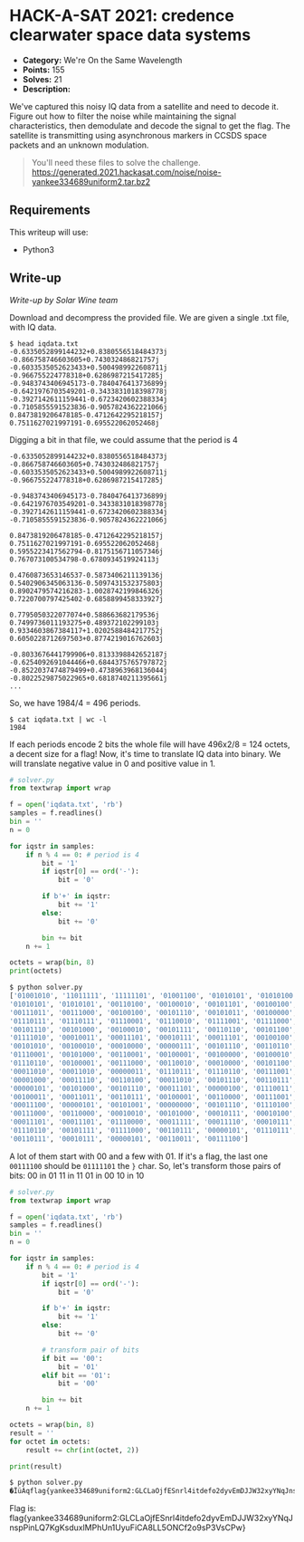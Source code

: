# HACK-A-SAT 2021: credence clearwater space data systems

* **Category:** We're On the Same Wavelength
* **Points:** 155
* **Solves:** 21
* **Description:**

We've captured this noisy IQ data from a satellite and need to decode it.
Figure out how to filter the noise while maintaining the signal characteristics,
then demodulate and decode the signal to get the flag.
The satellite is transmitting using asynchronous markers in CCSDS space packets and an unknown modulation.

> You'll need these files to solve the challenge.
> https://generated.2021.hackasat.com/noise/noise-yankee334689uniform2.tar.bz2

## Requirements

This writeup will use:

- Python3

## Write-up

_Write-up by Solar Wine team_

Download and decompress the provided file.
We are given a single .txt file, with IQ data.

```shell
$ head iqdata.txt
-0.6335052899144232+0.8380556518484373j
-0.866758746603605+0.743032486821757j
-0.6033535052623433+0.5004989922608711j
-0.966755224778318+0.6286987215417285j
-0.9483743406945173-0.7840476413736899j
-0.6421976703549201-0.3433831018398778j
-0.3927142611159441-0.6723420602388334j
-0.7105855591523836-0.9057824362221066j
0.8473819206478185-0.4712642295218157j
0.7511627021997191-0.695522062052468j
```

Digging a bit in that file, we could assume that the period is 4
```shell
-0.6335052899144232+0.8380556518484373j
-0.866758746603605+0.743032486821757j
-0.6033535052623433+0.5004989922608711j
-0.966755224778318+0.6286987215417285j

-0.9483743406945173-0.7840476413736899j
-0.6421976703549201-0.3433831018398778j
-0.3927142611159441-0.6723420602388334j
-0.7105855591523836-0.9057824362221066j

0.8473819206478185-0.4712642295218157j
0.7511627021997191-0.695522062052468j
0.5955223417562794-0.8175156711057346j
0.767073100534798-0.6780934519924113j

0.4760873653146537-0.5873406211139136j
0.5402906345063136-0.5097431532375803j
0.8902479574216283-1.0028742199846326j
0.7220700797425402-0.6858899458333927j

0.7795050322077074+0.588663682179536j
0.7499736011193275+0.489372102299103j
0.9334603867384117+1.0202588484217752j
0.6050228712697503+0.8774219016762603j

-0.8033676441799906+0.8133398842652187j
-0.6254092691044466+0.6844375765797872j
-0.8522037474879499+0.4738963968136044j
-0.8022529875022965+0.6818740211395661j
...
```

So, we have 1984/4 = 496 periods.
```shell
$ cat iqdata.txt | wc -l
1984
```

If each periods encode 2 bits
the whole file will have 496x2/8 = 124 octets, a decent size for a flag!
Now, it's time to translate IQ data into binary.
We will translate negative value in 0 and positive value in 1.

```python
# solver.py
from textwrap import wrap

f = open('iqdata.txt', 'rb')
samples = f.readlines()
bin = ''
n = 0

for iqstr in samples:
    if n % 4 == 0: # period is 4
        bit = '1'
        if iqstr[0] == ord('-'):
            bit = '0'

        if b'+' in iqstr:
            bit += '1'
        else:
            bit += '0'

        bin += bit
    n += 1

octets = wrap(bin, 8)
print(octets)
```

```bash
$ python solver.py
['01001010', '11011111', '11111101', '01001100', '01010101', '01010100', '11010101',
'01010101', '01010101', '00110100', '00100010', '00101101', '00100100', '00100011',
'00111011', '00111000', '00100100', '00101110', '00101011', '00100000', '00100000',
'01110111', '01110111', '01110001', '01110010', '01111001', '01111000', '00110000',
'00101110', '00101000', '00100010', '00101111', '00110110', '00101100', '01110110',
'01111010', '00010011', '00011101', '00010111', '00011101', '00100100', '00011111',
'00101010', '00100010', '00010000', '00000111', '00101110', '00110110', '00101101',
'01110001', '00101000', '00110001', '00100001', '00100000', '00100010', '00101111',
'01110110', '00100001', '00111000', '00110010', '00010000', '00101100', '00010001',
'00011010', '00011010', '00000011', '01110111', '01110110', '00111001', '00111000',
'00001000', '00011110', '00110100', '00011010', '00101110', '00110111', '00110101',
'00000101', '00101000', '00101110', '00011101', '00000100', '01110011', '00011011',
'00100011', '00011011', '00110111', '00100001', '00110000', '00111001', '00101101',
'00011100', '00000101', '00101001', '00000000', '00101110', '01110100', '00000000',
'00111000', '00110000', '00010010', '00101000', '00010111', '00010100', '01111001',
'00011101', '00011101', '01110000', '00011111', '00011110', '00010111', '00100010',
'01110110', '00101111', '01111000', '00110111', '00000101', '01110111', '00000010',
'00110111', '00010111', '00000101', '00110011', '00111100']
```

A lot of them start with 00 and a few with 01.
If it's a flag, the last one `00111100` should be `01111101` the `}` char.
So, let's transform those pairs of bits:
00 in 01
11 in 11
01 in 00
10 in 10

```python
# solver.py
from textwrap import wrap

f = open('iqdata.txt', 'rb')
samples = f.readlines()
bin = ''
n = 0

for iqstr in samples:
    if n % 4 == 0: # period is 4
        bit = '1'
        if iqstr[0] == ord('-'):
            bit = '0'

        if b'+' in iqstr:
            bit += '1'
        else:
            bit += '0'

        # transform pair of bits
        if bit == '00':
            bit = '01'
        elif bit == '01':
            bit = '00'

        bin += bit
    n += 1

octets = wrap(bin, 8)
result = ''
for octet in octets:
	result += chr(int(octet, 2))

print(result)
```

```bash
$ python solver.py
�ÏüÀqflag{yankee334689uniform2:GLCLaOjfESnrl4itdefo2dyvEmDJJW32xyYNqJnspPinLQ7KgKsduxlMPhUn1UyuFiCA8LL5ONCf2o9sP3VsCPw}
```

Flag is:
flag{yankee334689uniform2:GLCLaOjfESnrl4itdefo2dyvEmDJJW32xyYNqJnspPinLQ7KgKsduxlMPhUn1UyuFiCA8LL5ONCf2o9sP3VsCPw}




